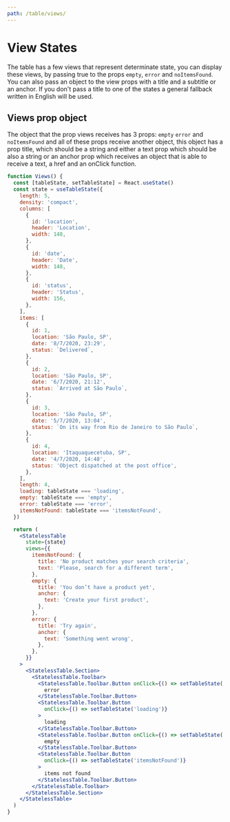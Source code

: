 ```yaml
---
path: /table/views/
---
```


# View States

The table has a few views that represent determinate state, you can display these views, by passing true to the props `empty`, `error` and `noItemsFound`.
You can also pass an object to the view props with a title and a subtitle or an anchor.
If you don't pass a title to one of the states a general fallback written in English will be used.

## Views prop object

The object that the prop views receives has 3 props: `empty` `error` and `noItemsFound` and all of these props receive another object, this object has a prop title, which should be a string and either a text prop which should be also a string or an anchor prop which receives an object that is able to receive a text, a href and an onClick function.

```jsx
function Views() {
  const [tableState, setTableState] = React.useState()
  const state = useTableState({
    length: 5,
    density: 'compact',
    columns: [
      {
        id: 'location',
        header: 'Location',
        width: 148,
      },
      {
        id: 'date',
        header: 'Date',
        width: 148,
      },
      {
        id: 'status',
        header: 'Status',
        width: 156,
      },
    ],
    items: [
      {
        id: 1,
        location: 'São Paulo, SP',
        date: '8/7/2020, 23:29',
        status: `Delivered`,
      },
      {
        id: 2,
        location: 'São Paulo, SP',
        date: '6/7/2020, 21:12',
        status: `Arrived at São Paulo`,
      },
      {
        id: 3,
        location: 'São Paulo, SP',
        date: '5/7/2020, 13:04',
        status: `On its way from Rio de Janeiro to São Paulo`,
      },
      {
        id: 4,
        location: 'Itaquaquecetuba, SP',
        date: '4/7/2020, 14:48',
        status: 'Object dispatched at the post office',
      },
    ],
    length: 4,
    loading: tableState === 'loading',
    empty: tableState === 'empty',
    error: tableState === 'error',
    itemsNotFound: tableState === 'itemsNotFound',
  })

  return (
    <StatelessTable
      state={state}
      views={{
        itemsNotFound: {
          title: 'No product matches your search criteria',
          text: 'Please, search for a different term',
        },
        empty: {
          title: 'You don’t have a product yet',
          anchor: {
            text: 'Create your first product',
          },
        },
        error: {
          title: 'Try again',
          anchor: {
            text: 'Something went wrong',
          },
        },
      }}
    >
      <StatelessTable.Section>
        <StatelessTable.Toolbar>
          <StatelessTable.Toolbar.Button onClick={() => setTableState('error')}>
            error
          </StatelessTable.Toolbar.Button>
          <StatelessTable.Toolbar.Button
            onClick={() => setTableState('loading')}
          >
            loading
          </StatelessTable.Toolbar.Button>
          <StatelessTable.Toolbar.Button onClick={() => setTableState('empty')}>
            empty
          </StatelessTable.Toolbar.Button>
          <StatelessTable.Toolbar.Button
            onClick={() => setTableState('itemsNotFound')}
          >
            items not found
          </StatelessTable.Toolbar.Button>
        </StatelessTable.Toolbar>
      </StatelessTable.Section>
    </StatelessTable>
  )
}
```

